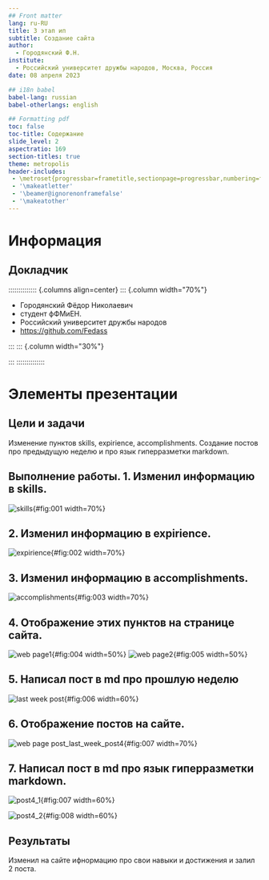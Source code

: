 ```yaml
---
## Front matter
lang: ru-RU
title: 3 этап ип
subtitle: Создание сайта
author:
  - Городянский Ф.Н.
institute:
  - Российский университет дружбы народов, Москва, Россия
date: 08 апреля 2023

## i18n babel
babel-lang: russian
babel-otherlangs: english

## Formatting pdf
toc: false
toc-title: Содержание
slide_level: 2
aspectratio: 169
section-titles: true
theme: metropolis
header-includes:
 - \metroset{progressbar=frametitle,sectionpage=progressbar,numbering=fraction}
 - '\makeatletter'
 - '\beamer@ignorenonframefalse'
 - '\makeatother'
---
```


# Информация

## Докладчик

:::::::::::::: {.columns align=center}
::: {.column width="70%"}

  * Городянский Фёдор Николаевич
  * студент фФМиЕН.
  * Российский университет дружбы народов
  * <https://github.com/Fedass>

:::
::: {.column width="30%"}


:::
::::::::::::::


# Элементы презентации


## Цели и задачи

Изменение пунктов skills, expirience, accomplish­ments.
Создание постов про предыдущую неделю и про язык гиперразметки markdown.



## Выполнение работы. 1. Изменил информацию в skills.

![skills](image/im1.png){#fig:001 width=70%}

## 2. Изменил информацию в expirience.

![expirience](image/im2.png){#fig:002 width=70%}

## 3. Изменил информацию в accomplishments.

![accomplishments](image/im3.png){#fig:003 width=70%}

## 4. Отображение этих пунктов на странице сайта.

![web page1](image/im4.png){#fig:004 width=50%}
![web page2](image/im5.png){#fig:005 width=50%}

## 5. Написал пост в md про прошлую неделю

![last week post](image/im7.png){#fig:006 width=60%}

## 6. Отображение постов на сайте.

![web page post_last_week_post4](image/im6.png){#fig:007 width=70%}

## 7. Написал пост в md про язык гиперразметки markdown.

![post4_1](image/im8.png){#fig:007 width=60%}

![post4_2](image/im9.png){#fig:008 width=60%}

## Результаты

Изменил на сайте ифнормацию про свои навыки и достижения и залил 2 поста.

